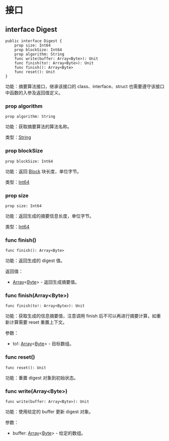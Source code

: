 # 接口

## interface Digest

```cangjie
public interface Digest {
    prop size: Int64
    prop blockSize: Int64
    prop algorithm: String
    func write(buffer: Array<Byte>): Unit
    func finish(to!: Array<Byte>): Unit
    func finish(): Array<Byte>
    func reset(): Unit
}
```

功能：摘要算法接口，继承该接口的 class、interface、struct 也需要遵守该接口中函数的入参及返回值定义。

### prop algorithm

```cangjie
prop algorithm: String
```

功能：获取摘要算法的算法名称。

类型：[String](../../../core/core_package_api/core_package_structs.md#struct-string)

### prop blockSize

```cangjie
prop blockSize: Int64
```

功能：返回 [Block](../../../ast/ast_package_api/ast_package_classes.md#class-block) 块长度，单位字节。

类型：[Int64](../../../core/core_package_api/core_package_intrinsics.md#int64)

### prop size

```cangjie
prop size: Int64
```

功能：返回生成的摘要信息长度，单位字节。

类型：[Int64](../../../core/core_package_api/core_package_intrinsics.md#int64)

### func finish()

```cangjie
func finish(): Array<Byte>
```

功能：返回生成的 digest 值。

返回值：

- [Array](../../../core/core_package_api/core_package_structs.md#struct-arrayt)\<[Byte](../../../core/core_package_api/core_package_types.md#type-byte)> - 返回生成摘要值。

### func finish(Array\<Byte>)

```cangjie
func finish(to!: Array<Byte>): Unit
```

功能：获取生成的信息摘要值，注意调用 finish 后不可以再进行摘要计算，如重新计算需要 reset 重置上下文。

参数：

- to!: [Array](../../../core/core_package_api/core_package_structs.md#struct-arrayt)\<[Byte](../../../core/core_package_api/core_package_types.md#type-byte)> - 目标数组。

### func reset()

```cangjie
func reset(): Unit
```

功能：重置 digest 对象到初始状态。

### func write(Array\<Byte>)

```cangjie
func write(buffer: Array<Byte>): Unit
```

功能：使用给定的 buffer 更新 digest 对象。

参数：

- buffer: [Array](../../../core/core_package_api/core_package_structs.md#struct-arrayt)\<[Byte](../../../core/core_package_api/core_package_types.md#type-byte)> - 给定的数组。